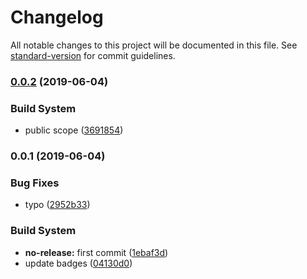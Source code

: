# Changelog

All notable changes to this project will be documented in this file. See [standard-version](https://github.com/conventional-changelog/standard-version) for commit guidelines.

### [0.0.2](https://github.com/Kikobeats/map-keys-deep/compare/v0.0.1...v0.0.2) (2019-06-04)


### Build System

* public scope ([3691854](https://github.com/Kikobeats/map-keys-deep/commit/3691854))



### 0.0.1 (2019-06-04)


### Bug Fixes

* typo ([2952b33](https://github.com/Kikobeats/map-keys-deep/commit/2952b33))


### Build System

* **no-release:** first commit ([1ebaf3d](https://github.com/Kikobeats/map-keys-deep/commit/1ebaf3d))
* update badges ([04130d0](https://github.com/Kikobeats/map-keys-deep/commit/04130d0))
